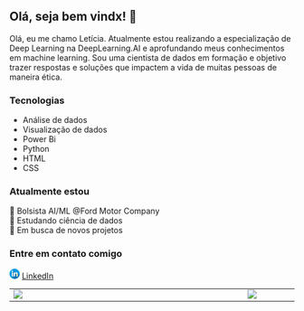 ## Olá, seja bem vindx! 👋

Olá, eu me chamo Letícia. Atualmente estou realizando a especialização de Deep Learning na DeepLearning.AI e aprofundando meus conhecimentos em machine learning. Sou uma cientista de dados em formação e objetivo trazer respostas e soluções que impactem a vida de muitas pessoas de maneira ética.

### Tecnologias
- Análise de dados
- Visualização de dados
- Power Bi
- Python
- HTML 
- CSS

### Atualmente estou
🚀 Bolsista AI/ML @Ford Motor Company <br>
🚀 Estudando ciência de dados <br>
🚀 Em busca de novos projetos <br>

### Entre em contato comigo

<a href="https://www.linkedin.com/in/lesampaio/"><img src="https://github.com/lesampaio/lesampaio/blob/lesampaio/linkedin.png" width="18"></img></a> [LinkedIn](https://www.linkedin.com/in/lesampaio/)

<center>
<table>
    <tr>
        <td><img width="400px" align="left" src="https://github-readme-stats.vercel.app/api/top-langs/?username=lesampaio&hide=html&layout=compact&theme=buefy" /></td>
        <td><img width="495px" align="left" src="https://github-readme-stats.vercel.app/api?username=lesampaio&theme=buefy"/></td>
    </tr>   
</table>
</center>  




<!--
**lesampaio/lesampaio** is a ✨ _special_ ✨ repository because its `README.md` (this file) appears on your GitHub profile.

Here are some ideas to get you started:

- 🔭 I’m currently working on ...
- 🌱 I’m currently learning ...
- 👯 I’m looking to collaborate on ...
- 🤔 I’m looking for help with ...
- 💬 Ask me about ...
- 📫 How to reach me: ...
- 😄 Pronouns: ...
- ⚡ Fun fact: ...
-->
